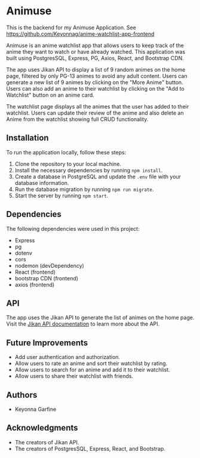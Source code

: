 # Animuse

This is the backend for my Animuse Application. See https://github.com/Keyonnag/anime-watchlist-app-frontend

Animuse is an anime watchlist app that allows users to keep track of the anime they want to watch or have already watched. This application was built using PostgresSQL, Express, PG, Axios, React, and Bootstrap CDN.

The app uses Jikan API to display a list of 9 random animes on the home page, filtered by only PG-13 animes to avoid any adult content. Users can generate a new list of 9 animes by clicking on the "More Anime" button. Users can also add an anime to their watchlist by clicking on the "Add to Watchlist" button on an anime card.

The watchlist page displays all the animes that the user has added to their watchlist. Users can update their review of the anime and also delete an Anime from the watchlist showing full CRUD functionality.

## Installation

To run the application locally, follow these steps:

1. Clone the repository to your local machine.
2. Install the necessary dependencies by running `npm install`.
3. Create a database in PostgreSQL and update the `.env` file with your database information.
4. Run the database migration by running `npm run migrate`.
5. Start the server by running `npm start`.

## Dependencies

The following dependencies were used in this project:

- Express
- pg
- dotenv
- cors
- nodemon (devDependency)
- React (frontend)
- bootstrap CDN (frontend)
- axios (frontend)

## API

The app uses the Jikan API to generate the list of animes on the home page. Visit the [Jikan API documentation](https://jikan.moe/docs) to learn more about the API.

## Future Improvements

- Add user authentication and authorization.
- Allow users to rate an anime and sort their watchlist by rating.
- Allow users to search for an anime and add it to their watchlist.
- Allow users to share their watchlist with friends.

## Authors

- Keyonna Garfine

## Acknowledgments

- The creators of Jikan API.
- The creators of PostgresSQL, Express, React, and Bootstrap.
